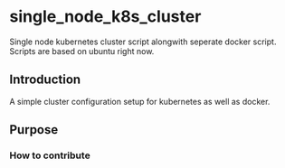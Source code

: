 # single_node_k8s_cluster
Single node kubernetes cluster script alongwith seperate docker script. Scripts are based on ubuntu right now.

## Introduction

A simple cluster configuration setup for kubernetes as well as docker.

## Purpose

### How to contribute

